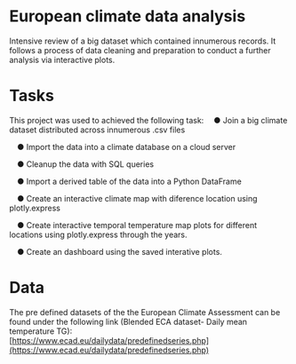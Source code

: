 # European climate data analysis
Intensive review of a big dataset which contained innumerous records. It follows a process of data cleaning and preparation to conduct a further analysis via interactive plots.

# Tasks
This project was used to achieved the following task:
&emsp;● Join a big climate dataset distributed across innumerous .csv files

&emsp;● Import the data into a climate database on a cloud server

&emsp;● Cleanup the data with SQL queries

&emsp;● Import a derived table of the data into a Python DataFrame

&emsp;● Create an interactive climate map with diference location using plotly.express

&emsp;● Create interactive temporal temperature map plots for different locations using plotly.express through the years.

&emsp;● Create an dashboard using the saved interative plots.

# Data
The pre defined datasets of the the European Climate Assessment can be found under the following link (Blended ECA dataset- Daily mean temperature TG):  
[https://www.ecad.eu/dailydata/predefinedseries.php](https://www.ecad.eu/dailydata/predefinedseries.php) 
